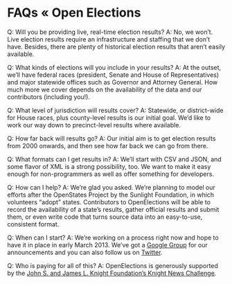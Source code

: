 # FAQs « Open Elections

Q: Will you be providing live, real-time election results?
A: No, we won’t. Live election results require an infrastructure and staffing that we don’t have. Besides, there are plenty of historical election results that aren’t easily available.

Q: What kinds of elections will you include in your results?
A: At the outset, we’ll have federal races (president, Senate and House of Representatives) and major statewide offices such as Governor and Attorney General. How much more we cover depends on the availability of the data and our contributors (including you!).

Q: What level of jurisdiction will results cover?
A: Statewide, or district-wide for House races, plus county-level results is our initial goal. We’d like to work our way down to precinct-level results where available.

Q: How far back will results go?
A: Our initial aim is to get election results from 2000 onwards, and then see how far back we can go from there.

Q: What formats can I get results in?
A: We’ll start with CSV and JSON, and some flavor of XML is a strong possibility, too. We want to make it easy enough for non-programmers as well as offer something for developers.

Q: How can I help?
A: We’re glad you asked. We’re planning to model our efforts after the OpenStates Project by the Sunlight Foundation, in which volunteers “adopt” states. Contributors to OpenElections will be able to record the availability of a state’s results, gather official results and submit them, or even write code that turns source data into an easy-to-use, consistent format.

Q: When can I start?
A: We’re working on a process right now and hope to have it in place in early March 2013. We’ve got a [Google Group][1] for our announcements and you can also follow us on [Twitter][2].

Q: Who is paying for all of this?
A: OpenElections is generously supported by the [John S. and James L. Knight Foundation’s Knight News Challenge][3].


   [1]: https://groups.google.com/forum/?fromgroups#!forum/openelections
   [2]: https://twitter.com/openelex
   [3]: http://www.knightfoundation.org/press-room/press-release/six-ventures-bring-data-public-winners-knight-news/
